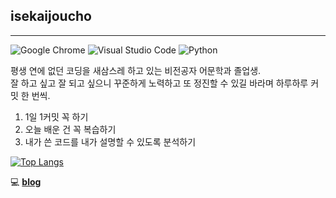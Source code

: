## isekaijoucho
---
![Google Chrome](https://img.shields.io/badge/Google%20Chrome-4285F4?style=for-the-badge&logo=GoogleChrome&logoColor=white)
![Visual Studio Code](https://img.shields.io/badge/Visual%20Studio%20Code-0078d7.svg?style=for-the-badge&logo=visual-studio-code&logoColor=white)
![Python](https://img.shields.io/badge/python-3670A0?style=for-the-badge&logo=python&logoColor=ffdd54)

평생 연에 없던 코딩을 새삼스레 하고 있는 비전공자 어문학과 졸업생.<br>
잘 하고 싶고 잘 되고 싶으니 꾸준하게 노력하고 또 정진할 수 있길 바라며 하루하루 커밋 한 번씩.

1. 1일 1커밋 꼭 하기 
2. 오늘 배운 건 꼭 복습하기
3. 내가 쓴 코드를 내가 설명할 수 있도록 분석하기

﻿[![Top Langs](https://github-readme-stats.vercel.app/api/top-langs/?username=isekaijoucho&langs_count=5&layout=compact&theme=white)](https://github.com/isekaijoucho/isekaijoucho)﻿

💻 [**blog**](https://blog.naver.com/35th_ikaruga)